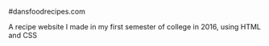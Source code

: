 #dansfoodrecipes.com

A recipe website I made in my first semester of college in 2016, using HTML and CSS
